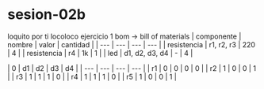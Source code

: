 # sesion-02b
loquito por ti locoloco
ejercicio 1
bom -> bill of materials
|  componente  |  nombre  |  valor  |  cantidad  |
| --- | --- | --- | --- |
| resistencia | r1, r2, r3 | 220 | 4 | 
| resistencia | r4 | 1k | 1 | 
| led | d1, d2, d3, d4 | - | 4 | 

| 0 |  d1  |  d2  |  d3  |  d4  |
| --- | --- | --- | --- |
| r1 | 0 | 0 | 0 | 0 |
| r2 | 1 | 0 | 0 | 1 |
| r3 | 1 | 1 | 1 | 0 |
| r4 | 1 | 1 | 1 | 0 |
| r5 | 1 | 0 | 0 | 1 |
